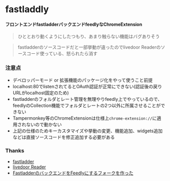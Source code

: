 # fastladdly

#### フロントエンドfastladderバックエンドfeedlyなChromeExtension

> ひととおり動くようにしたつもり、あまり触らない機能はバグありそう

> fastladderのソースコードだと一部挙動が違ったのでlivedoor Readerのソースコード使っている、怒られたら消す


### 注意点

* デベロッパーモード or 拡張機能のパッケージ化をやって使うこと前提
* localhost:80でlistenされてるとOAuth認証が正常にできない(認証後の戻りURLがlocalhost固定のため)
* fastladderのフォルダとレート管理を無理やりfeedly上でやっているので、feedlyのCollection機能でフォルダとレートの2つ以外に所属させることができない
* Tampermonkey等のChromeExtensionは仕様上`chrome-extension://`に適用されないので動かない
* 上記の仕様のためキーカスタマイズや挙動の変更、機能追加、widgets追加などは直接ソースコードを修正追加する必要がある


### Thanks
* [fastladder](https://github.com/fastladder/fastladder)
* [livedoor Reader](http://reader.livedoor.com/reader/)
* [FastladderのバックエンドをFeedlyにするフォークを作った](http://laiso.hatenablog.com/entry/2014/10/12/Fastladder%E3%81%AE%E3%83%90%E3%83%83%E3%82%AF%E3%82%A8%E3%83%B3%E3%83%89%E3%82%92Feedly%E3%81%AB%E3%81%99%E3%82%8B%E3%83%95%E3%82%A9%E3%83%BC%E3%82%AF%E3%82%92%E4%BD%9C%E3%81%A3%E3%81%9F)
